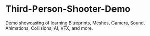 # Third-Person-Shooter-Demo

Demo showcasing of learning Blueprints, Meshes, Camera, Sound, Animations, Collisions, AI, VFX, and more.
